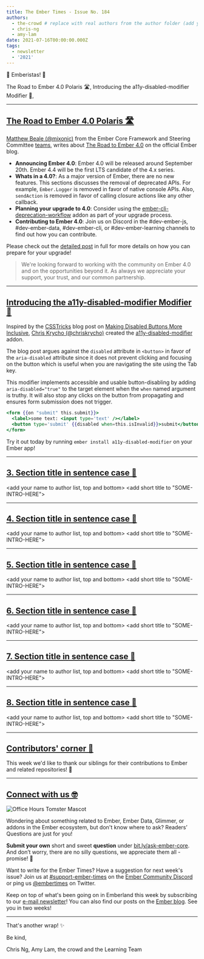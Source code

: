 ```yaml
---
title: The Ember Times - Issue No. 184
authors:
  - the-crowd # replace with real authors from the author folder (add yourself if you're not there)
  - chris-ng
  - amy-lam
date: 2021-07-16T00:00:00.000Z
tags:
  - newsletter
  - '2021'
---
```


👋 Emberistas! 🐹

<SOME-INTRO-HERE-TO-KEEP-THEM-SUBSCRIBERS-READING>
The Road to Ember 4.0 Polaris 🛣,
Introducing the a11y-disabled-modifier Modifier 💚,

---

## [The Road to Ember 4.0 Polaris 🛣](https://blog.emberjs.com/the-road-to-ember-4-0/)

[Matthew Beale (@mixonic)](https://github.com/mixonic) from the Ember Core Framework and Steering Committee [teams](https://emberjs.com/teams/), writes about [The Road to Ember 4.0](https://blog.emberjs.com/the-road-to-ember-4-0/) on the official Ember blog.
  
- **Announcing Ember 4.0**: Ember 4.0 will be released around September 20th. Ember 4.4 will be the first LTS candidate of the 4.x series.
- **Whats in a 4.0?**: As a major version of Ember, there are no new features. This sections discusses the removal of deprecated APIs. For example, `Ember.Logger` is removed in favor of native console APIs. Also, `sendAction` is removed in favor of calling closure actions like any other callback.
- **Planning your upgrade to 4.0**: Consider using the [ember-cli-deprecation-workflow](https://github.com/mixonic/ember-cli-deprecation-workflow) addon as part of your upgrade process.
- **Contributing to Ember 4.0**: Join us on Discord in the #dev-ember-js, #dev-ember-data, #dev-ember-cli, or #dev-ember-learning channels to find out how you can contribute.
  
Please check out the [detailed post](https://blog.emberjs.com/the-road-to-ember-4-0/) in full for more details on how you can prepare for your upgrade!
  
> We're looking forward to working with the community on Ember 4.0 and on the opportunities beyond it. As always we appreciate your support, your trust, and our common partnership.

---
  
## [Introducing the a11y-disabled-modifier Modifier 💚](https://discord.com/channels/480462759797063690/480499624663056390/842592654696382474)

<!--alex disable invalid-->
Inspired by the [CSSTricks](https://css-tricks.com/) blog post on [Making Disabled Buttons More Inclusive](https://css-tricks.com/making-disabled-buttons-more-inclusive/), [Chris Krycho (@chriskrycho)](https://github.com/chriskrycho/) created the [a11y-disabled-modifier](https://github.com/chriskrycho/a11y-disabled-modifier) addon.

The blog post argues against the `disabled` attribute in `<button>` in favor of the `aria-disabled` attribute since it does not prevent clicking and focusing on the button which is useful when you are navigating the site using the Tab key.

This modifier implements accessible and usable button-disabling by adding `aria-disabled="true"` to the target element when the `when` named argument is truthy. It will also stop any clicks on the button from propagating and ensures form submission does not trigger.

```hbs
<form {{on "submit" this.submit}}>
  <label>some text: <input type='text' /></label>
  <button type='submit' {{disabled when=this.isInvalid}}>submit</button>
</form>
```

Try it out today by running `ember install a11y-disabled-modifier` on your Ember app!
<!--alex enable invalid-->

---

## [3. Section title in sentence case 🐹](section-url)

<change section title emoji>
<consider adding some bold to your paragraph>
<add the contributor in the post in format "FirstName LastName (@githubUserName)" linked to their GitHub account>
<please include link to external article/repo/etc in paragraph / body text, not just header title above>

<add your name to author list, top and bottom>
<add short title to "SOME-INTRO-HERE">

---

## [4. Section title in sentence case 🐹](section-url)

<change section title emoji>
<consider adding some bold to your paragraph>
<add the contributor in the post in format "FirstName LastName (@githubUserName)" linked to their GitHub account>
<please include link to external article/repo/etc in paragraph / body text, not just header title above>

<add your name to author list, top and bottom>
<add short title to "SOME-INTRO-HERE">

---

## [5. Section title in sentence case 🐹](section-url)

<change section title emoji>
<consider adding some bold to your paragraph>
<add the contributor in the post in format "FirstName LastName (@githubUserName)" linked to their GitHub account>
<please include link to external article/repo/etc in paragraph / body text, not just header title above>

<add your name to author list, top and bottom>
<add short title to "SOME-INTRO-HERE">

---

## [6. Section title in sentence case 🐹](section-url)

<change section title emoji>
<consider adding some bold to your paragraph>
<add the contributor in the post in format "FirstName LastName (@githubUserName)" linked to their GitHub account>
<please include link to external article/repo/etc in paragraph / body text, not just header title above>

<add your name to author list, top and bottom>
<add short title to "SOME-INTRO-HERE">

---

## [7. Section title in sentence case 🐹](section-url)

<change section title emoji>
<consider adding some bold to your paragraph>
<add the contributor in the post in format "FirstName LastName (@githubUserName)" linked to their GitHub account>
<please include link to external article/repo/etc in paragraph / body text, not just header title above>

<add your name to author list, top and bottom>
<add short title to "SOME-INTRO-HERE">

---

## [8. Section title in sentence case 🐹](section-url)

<change section title emoji>
<consider adding some bold to your paragraph>
<add the contributor in the post in format "FirstName LastName (@githubUserName)" linked to their GitHub account>
<please include link to external article/repo/etc in paragraph / body text, not just header title above>

<add your name to author list, top and bottom>
<add short title to "SOME-INTRO-HERE">

---

## [Contributors' corner 👏](https://guides.emberjs.com/release/contributing/repositories/)

<p>This week we'd like to thank our siblings for their contributions to Ember and related repositories! 💖</p>

---

## [Connect with us 🤓](https://docs.google.com/forms/d/e/1FAIpQLScqu7Lw_9cIkRtAiXKitgkAo4xX_pV1pdCfMJgIr6Py1V-9Og/viewform)

<div class="blog-row">
  <img class="float-right small transparent padded" alt="Office Hours Tomster Mascot" title="Readers' Questions" src="/images/tomsters/officehours.png" />

  <p>Wondering about something related to Ember, Ember Data, Glimmer, or addons in the Ember ecosystem, but don't know where to ask? Readers’ Questions are just for you!</p>

  <p><strong>Submit your own</strong> short and sweet <strong>question</strong> under <a href="https://bit.ly/ask-ember-core" target="rq">bit.ly/ask-ember-core</a>. And don’t worry, there are no silly questions, we appreciate them all - promise! 🤞</p>

  <p>Want to write for the Ember Times? Have a suggestion for next week's issue? Join us at <a href="https://discordapp.com/channels/480462759797063690/485450546887786506">#support-ember-times</a> on the <a href="https://discord.gg/emberjs">Ember Community Discord</a> or ping us <a href="https://twitter.com/embertimes">@embertimes</a> on Twitter.</p>

  <p>Keep on top of what's been going on in Emberland this week by subscribing to our <a href="https://embertimes.substack.com/">e-mail newsletter</a>! You can also find our posts on the <a href="https://blog.emberjs.com/tag/newsletter">Ember blog</a>. See you in two weeks!</p>
</div>

---

That's another wrap! ✨

Be kind,

Chris Ng, Amy Lam, the crowd and the Learning Team
